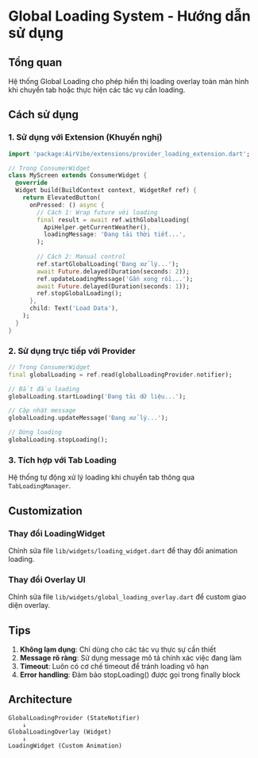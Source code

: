 # Global Loading System - Hướng dẫn sử dụng

## Tổng quan

Hệ thống Global Loading cho phép hiển thị loading overlay toàn màn hình khi chuyển tab hoặc thực hiện các tác vụ cần loading.

## Cách sử dụng

### 1. Sử dụng với Extension (Khuyến nghị)

```dart
import 'package:AirVibe/extensions/provider_loading_extension.dart';

// Trong ConsumerWidget
class MyScreen extends ConsumerWidget {
  @override
  Widget build(BuildContext context, WidgetRef ref) {
    return ElevatedButton(
      onPressed: () async {
        // Cách 1: Wrap future với loading
        final result = await ref.withGlobalLoading(
          ApiHelper.getCurrentWeather(),
          loadingMessage: 'Đang tải thời tiết...',
        );
        
        // Cách 2: Manual control
        ref.startGlobalLoading('Đang xử lý...');
        await Future.delayed(Duration(seconds: 2));
        ref.updateLoadingMessage('Gần xong rồi...');
        await Future.delayed(Duration(seconds: 1));
        ref.stopGlobalLoading();
      },
      child: Text('Load Data'),
    );
  }
}
```

### 2. Sử dụng trực tiếp với Provider

```dart
// Trong ConsumerWidget
final globalLoading = ref.read(globalLoadingProvider.notifier);

// Bắt đầu loading
globalLoading.startLoading('Đang tải dữ liệu...');

// Cập nhật message
globalLoading.updateMessage('Đang xử lý...');

// Dừng loading
globalLoading.stopLoading();
```

### 3. Tích hợp với Tab Loading

Hệ thống tự động xử lý loading khi chuyển tab thông qua `TabLoadingManager`.

## Customization

### Thay đổi LoadingWidget

Chỉnh sửa file `lib/widgets/loading_widget.dart` để thay đổi animation loading.

### Thay đổi Overlay UI

Chỉnh sửa file `lib/widgets/global_loading_overlay.dart` để custom giao diện overlay.

## Tips

1. **Không lạm dụng**: Chỉ dùng cho các tác vụ thực sự cần thiết
2. **Message rõ ràng**: Sử dụng message mô tả chính xác việc đang làm  
3. **Timeout**: Luôn có cơ chế timeout để tránh loading vô hạn
4. **Error handling**: Đảm bảo stopLoading() được gọi trong finally block

## Architecture

```
GlobalLoadingProvider (StateNotifier)
    ↓
GlobalLoadingOverlay (Widget)
    ↓  
LoadingWidget (Custom Animation)
```